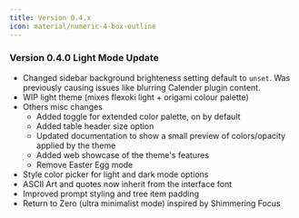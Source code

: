 ```yaml
---
title: Version 0.4.x
icon: material/numeric-4-box-outline
---
```


### Version 0.4.0 Light Mode Update
- Changed sidebar background brighteness setting default to `unset`. Was previously causing issues like blurring Calender plugin content.
- WIP light theme (mixes flexoki light + origami colour palette)
- Others misc changes
  - Added toggle for extended color palette, on by default
  - Added table header size option 
  - Updated documentation to show a small preview of colors/opacity applied by the theme
  - Added web showcase of the theme's features
  - Remove Easter Egg mode
- Style color picker for light and dark mode options
- ASCII Art and quotes now inherit from the interface font
- Improved prompt styling and tree item padding
- Return to Zero (ultra minimalist mode) inspired by Shimmering Focus